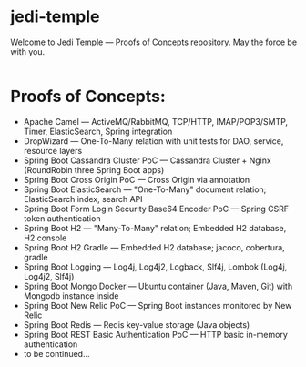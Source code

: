 # jedi-temple
Welcome to Jedi Temple — Proofs of Concepts repository. May the force be with you.

<p align="center">
	<img src="https://github.com/JediVision/jedi-temple/blob/master/img/jedi-temple.jpg?raw=true" alt=""/>
</p>

# Proofs of Concepts:

* Apache Camel — ActiveMQ/RabbitMQ, TCP/HTTP, IMAP/POP3/SMTP, Timer, ElasticSearch, Spring integration
* DropWizard — One-To-Many relation with unit tests for DAO, service, resource layers
* Spring Boot Cassandra Cluster PoC — Cassandra Cluster + Nginx (RoundRobin three Spring Boot apps)
* Spring Boot Cross Origin PoC — Cross Origin via annotation 
* Spring Boot ElasticSearch — "One-To-Many" document relation; ElasticSearch index, search API
* Spring Boot Form Login Security Base64 Encoder PoC  — Spring CSRF token authentication
* Spring Boot H2 — "Many-To-Many" relation; Embedded H2 database, H2 console
* Spring Boot H2 Gradle — Embedded H2 database; jacoco, cobertura, gradle
* Spring Boot Logging — Log4j, Log4j2, Logback, Slf4j, Lombok (Log4j, Log4j2, Slf4j)
* Spring Boot Mongo Docker — Ubuntu container (Java, Maven, Git) with Mongodb instance inside
* Spring Boot New Relic PoC — Spring Boot instances monitored by New Relic
* Spring Boot Redis — Redis key-value storage (Java objects)
* Spring Boot REST Basic Authentication PoC — HTTP basic in-memory authentication
* to be continued...
